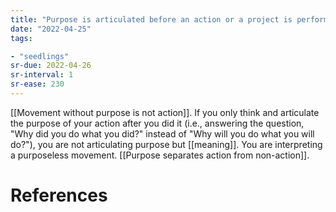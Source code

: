 ```yaml
---
title: "Purpose is articulated before an action or a project is performed"
date: "2022-04-25"
tags:

- "seedlings"
sr-due: 2022-04-26
sr-interval: 1
sr-ease: 230
---
```


[[Movement without purpose is not action]]. If you only think and articulate the purpose of your action after you did it (i.e., answering the question, "Why did you do what you did?" instead of "Why will you do what you will do?"), you are not articulating purpose but [[meaning]]. You are interpreting a purposeless movement. [[Purpose separates action from non-action]].

# References
